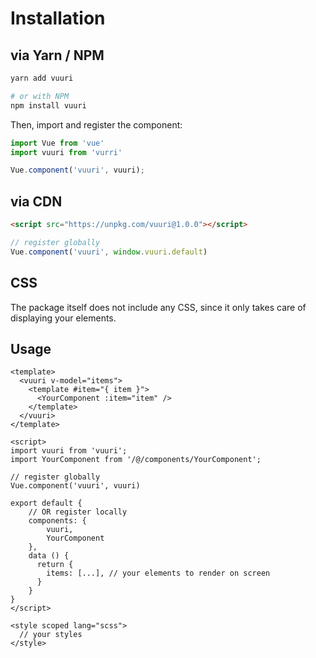 # Installation

## via Yarn / NPM

```bash
yarn add vuuri

# or with NPM
npm install vuuri
```

Then, import and register the component:

```js
import Vue from 'vue'
import vuuri from 'vurri'

Vue.component('vuuri', vuuri);
```

## via CDN
```html
<script src="https://unpkg.com/vuuri@1.0.0"></script>
```

```js
// register globally
Vue.component('vuuri', window.vuuri.default)
```

## CSS

The package itself does not include any CSS, since it only takes care of displaying your elements.

## Usage

```vue
<template>
  <vuuri v-model="items">
    <template #item="{ item }">
      <YourComponent :item="item" />
    </template>
  </vuuri>
</template>

<script>
import vuuri from 'vuuri';
import YourComponent from '/@/components/YourComponent';

// register globally
Vue.component('vuuri', vuuri)

export default {
    // OR register locally
    components: { 
        vuuri,
        YourComponent
    },
    data () {
      return {
        items: [...], // your elements to render on screen
      }
    }
}
</script>

<style scoped lang="scss">
  // your styles
</style>
```